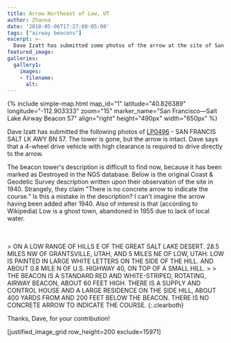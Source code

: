 ```yaml
---
title: Arrow Northeast of Low, UT
author: Zhanna
date: '2018-05-06T17:27:00-05:00'
tags: ["airway beacons"]
excerpt: >-
  Dave Izatt has submitted some photos of the arrow at the site of San Francisco—Salt Lake Airway Beacon 57! 
featured_image: 
galleries:
  gallery1:
    images:    
    - filename: 
      alt: 
---
```


{% include simple-map.html map_id="1" latitude="40.826389" longitude="-112.903333" zoom="15" marker_name="San Francisco—Salt Lake Airway Beacon 57" align="right" height="490px" width="650px" %}

Dave Izatt has submitted the following photos of [LP0496](https://www.ngs.noaa.gov/cgi-bin/ds_mark.prl?PidBox=LP0496) - SAN FRANCIS SALT LK AWY BN 57. The tower is gone, but the arrow is intact. Dave says that a 4-wheel drive vehicle with high clearance is required to drive directly to the arrow.


The beacon tower's description is difficult to find now, because it has been marked as Destroyed in the NGS database. Below is the original Coast & Geodetic Survey description written upon their observation of the site in 1940. Strangely, they claim "There is no concrete arrow to indicate the course." Is this a mistake in the description? I can't imagine the arrow having been added after 1940. Also of interest is that (according to Wikipedia) Low is a ghost town, abandoned in 1955 due to lack of local water.


<br>
<br>
> ON A LOW RANGE OF HILLS E OF THE GREAT SALT LAKE DESERT.  28.5 MILES NW OF GRANTSVILLE, UTAH, AND 5 MILES NE OF LOW, UTAH. LOW IS PAINTED IN LARGE WHITE LETTERS ON THE SIDE OF THE HILL. AND ABOUT 0.8 MILE N OF U.S. HIGHWAY 40, ON TOP OF A SMALL HILL.
>
> THE BEACON IS A STANDARD RED AND WHITE-STRIPED, ROTATING, AIRWAY BEACON, ABOUT 60 FEET HIGH.  THERE IS A SUPPLY AND CONTROL HOUSE AND A LARGE RESIDENCE ON THE SIDE HILL, ABOUT 400 YARDS FROM AND 200 FEET BELOW THE BEACON.  THERE IS NO CONCRETE ARROW TO INDICATE THE COURSE.
{:.clearboth}


Thanks, Dave, for your contribution!

[justified_image_grid row_height=200 exclude=15971]